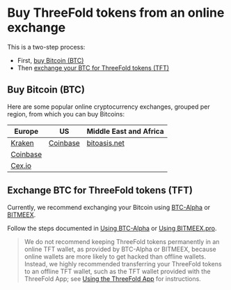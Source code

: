 # Buy ThreeFold tokens from an online exchange

This is a two-step process:
- First, [buy Bitcoin (BTC)](#step1)
- Then [exchange your BTC for ThreeFold tokens (TFT)](#step2)

<a id='step1'></a>

## Buy Bitcoin (BTC)

Here are some popular online cryptocurrency exchanges, grouped per region, from which you can buy Bitcoins:

|Europe | US | Middle East and Africa |
|--------|----|-----------------------|
|[Kraken](https://www.kraken.com/) | [Coinbase](https://www.coinbase.com/buy-bitcoin) | [bitoasis.net](https://bitoasis.net/en/front/faq)|
|[Coinbase](https://www.coinbase.com/buy-bitcoin)| ||
|[Cex.io](https://cex.io/buy-bitcoins) | ||


<a id='step2'></a>

## Exchange BTC for ThreeFold tokens (TFT)

Currently, we recommend exchanging your Bitcoin using [BTC-Alpha](https://btc-alpha.com/) or [BITMEEX](https://bitmeex.pro).

Follow the steps documented in [Using BTC-Alpha](/how_to_buy/btc-alpha.md) or [Using BITMEEX.pro](/how_to_buy/bitmeex.md).

> We do not recommend keeping ThreeFold tokens permanently in an online TFT wallet, as provided by BTC-Alpha or BITMEEX, because online wallets are more likely to get hacked than offline wallets. Instead, we highly recommended transferring your ThreeFold tokens to an offline TFT wallet, such as the TFT wallet provided with the ThreeFold App; see [Using the ThreeFold App](/threefold_app.md) for instructions.
